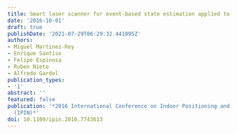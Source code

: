 ```yaml
---
title: Smart laser scanner for event-based state estimation applied to indoor positioning
date: '2016-10-01'
draft: true
publishDate: '2021-07-29T06:29:32.441095Z'
authors:
- Miguel Martinez-Rey
- Enrique Santiso
- Felipe Espinosa
- Ruben Nieto
- Alfredo Gardel
publication_types:
- '1'
abstract: ''
featured: false
publication: '*2016 International Conference on Indoor Positioning and Indoor Navigation
  (IPIN)*'
doi: 10.1109/ipin.2016.7743613
---
```


